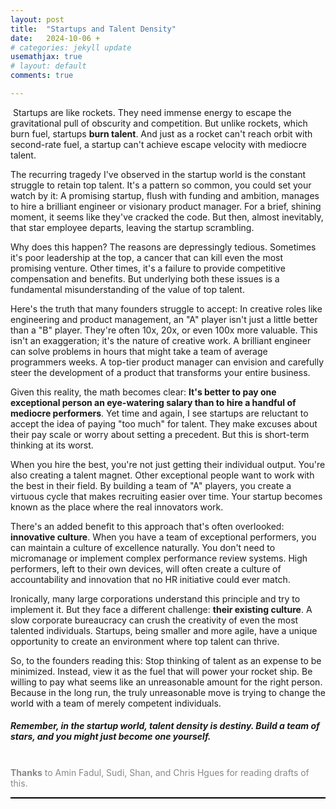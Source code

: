 ```yaml
---
layout: post
title:  "Startups and Talent Density"
date:   2024-10-06 +
# categories: jekyll update
usemathjax: true
# layout: default
comments: true

---
```


 Startups are like rockets. They need immense energy to escape the gravitational pull of obscurity and competition. But unlike rockets, which burn fuel, startups **burn talent**. And just as a rocket can't reach orbit with second-rate fuel, a startup can't achieve escape velocity with mediocre talent.

The recurring tragedy I've observed in the startup world is the constant struggle to retain top talent. It's a pattern so common, you could set your watch by it: A promising startup, flush with funding and ambition, manages to hire a brilliant engineer or visionary product manager. For a brief, shining moment, it seems like they've cracked the code. But then, almost inevitably, that star employee departs, leaving the startup scrambling.

Why does this happen? The reasons are depressingly tedious. Sometimes it's poor leadership at the top, a cancer that can kill even the most promising venture. Other times, it's a failure to provide competitive compensation and benefits. But underlying both these issues is a fundamental misunderstanding of the value of top talent.

Here's the truth that many founders struggle to accept: In creative roles like engineering and product management, an "A" player isn't just a little better than a "B" player. They're often 10x, 20x, or even 100x more valuable. This isn't an exaggeration; it's the nature of creative work. A brilliant engineer can solve problems in hours that might take a team of average programmers weeks. A top-tier product manager can envision and carefully steer the development of a product that transforms your entire business.

Given this reality, the math becomes clear: **It's better to pay one exceptional person an eye-watering salary than to hire a handful of mediocre performers**. Yet time and again, I see startups are reluctant to accept the idea of paying "too much" for talent. They make excuses about their pay scale or worry about setting a precedent. But this is short-term thinking at its worst.

When you hire the best, you're not just getting their individual output. You're also creating a talent magnet. Other exceptional people want to work with the best in their field. By building a team of "A" players, you create a virtuous cycle that makes recruiting easier over time. Your startup becomes known as the place where the real innovators work.

There's an added benefit to this approach that's often overlooked: **innovative culture**. When you have a team of exceptional performers, you can maintain a culture of excellence naturally. You don't need to micromanage or implement complex performance review systems. High performers, left to their own devices, will often create a culture of accountability and innovation that no HR initiative could ever match.

Ironically, many large corporations understand this principle and try to implement it. But they face a different challenge: **their existing culture**. 
A slow corporate bureaucracy can crush the creativity of even the most talented individuals. Startups, being smaller and more agile, have a unique opportunity to create an environment where top talent can thrive.

So, to the founders reading this: Stop thinking of talent as an expense to be minimized. Instead, view it as the fuel that will power your rocket ship. Be willing to pay what seems like an unreasonable amount for the right person. Because in the long run, the truly unreasonable move is trying to change the world with a team of merely competent individuals.

##### Remember, in the startup world, talent density is destiny. Build a team of stars, and you might just become one yourself.

<br>

<font color="888888">
    <b style="color: #888888;">Thanks</b> to Amin Fadul, Sudi, Shan, and Chris Hgues
for reading drafts of this.</font>
<br>

<hr style="border: none; height: 2px; background-color: black;">



